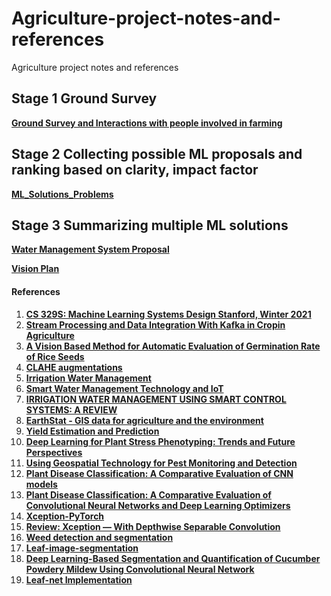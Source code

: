 # Agriculture-project-notes-and-references
Agriculture project notes and references

## Stage 1 Ground Survey

**[Ground Survey and Interactions with people involved in farming](https://github.com/sayan0506/Agriculture-project-notes-and-references/blob/main/Ground%20Survey.pdf)**

## Stage 2 Collecting possible ML proposals and ranking based on clarity, impact factor

**[ML_Solutions_Problems](https://docs.google.com/spreadsheets/d/1mgxP2OLr0P0VyUEZIh5kJLfJKdDNT26Pw5tVIWkwxsk/edit#gid=796617169)**

## Stage 3 Summarizing multiple ML solutions

**[Water Management System Proposal](https://github.com/sayan0506/Agriculture-project-notes-and-references/blob/main/Water%20Management%20Summarizations.pdf)**

**[Vision Plan](https://github.com/sayan0506/Agriculture-project-notes-and-references/blob/main/Satellite_vision_summary.pdf)**

#### References

1. **[CS 329S: Machine Learning Systems Design Stanford, Winter 2021](https://stanford-cs329s.github.io/syllabus.html)**
2. **[Stream Processing and Data Integration With Kafka in Cropin Agriculture](https://www.cropin.com/blogs/stream-processing-and-data-integration-with-kafka/)**
3. **[A Vision Based Method for Automatic Evaluation of Germination Rate of Rice Seeds](https://ieeexplore.ieee.org/document/8337511)**
4. **[CLAHE augmentations](https://www.kaggle.com/amritpal333/clahe-augmentation-ranzcr-comp)**
5. **[Irrigation Water Management](https://www.nrcs.usda.gov/Internet/FSE_DOCUMENTS/nrcs141p2_017781.pdf)**
6. **[Smart Water Management Technology and IoT](https://www.digiteum.com/smart-water-management-iot/#2)**
7. **[IRRIGATION WATER MANAGEMENT USING SMART CONTROL SYSTEMS: A REVIEW](https://www.researchgate.net/publication/329472758_IRRIGATION_WATER_MANAGEMENT_USING_SMART_CONTROL_SYSTEMS_A_REVIEW)**
8. **[EarthStat - GIS data for agriculture and the environment](http://www.earthstat.org/)**
9. **[Yield Estimation and Prediction](https://www.vista-geo.de/en/portfolio-items/yieldestimation/)**
10. **[Deep Learning for Plant Stress Phenotyping: Trends and Future Perspectives](https://www.sciencedirect.com/science/article/pii/S1360138518301572#fig0015)**
11. **[Using Geospatial Technology for Pest Monitoring and Detection](https://www.npdn.org/system/files/public/Meeting%20Information/2009_NationalMeeting/Kennaway_NPDN2009%20(3).pdf)**
12. **[Plant Disease Classification: A Comparative Evaluation of CNN models](https://www.mdpi.com/2223-7747/9/10/1319/pdf#:~:text=The%20Xception%20model%20attained%20the,disease%20on%20the%20PlantVillage%20dataset)**
13. **[Plant Disease Classification: A Comparative Evaluation of Convolutional Neural Networks and Deep Learning Optimizers](https://www.mdpi.com/2223-7747/9/10/1319/pdf#:~:text=The%20Xception%20model%20attained%20the,disease%20on%20the%20PlantVillage%20dataset)**
14. **[Xception-PyTorch](https://github.com/tstandley/Xception-PyTorch)**
15. **[Review: Xception — With Depthwise Separable Convolution](https://towardsdatascience.com/review-xception-with-depthwise-separable-convolution-better-than-inception-v3-image-dc967dd42568?gi=224ea57f354)**
16. **[Weed detection and segmentation](https://github.com/Midnight93/Weeds-Detection-and-Segmentation)**
17. **[Leaf-image-segmentation](https://github.com/YaredTaddese/leaf-image-segmentation)**
18. **[Deep Learning-Based Segmentation and Quantification of Cucumber Powdery Mildew Using Convolutional Neural Network](https://www.frontiersin.org/articles/10.3389/fpls.2019.00155/full)**
19. **[Leaf-net Implementation](https://github.com/deepakHonakeri05/Leaf-Disease-Classifier)**

